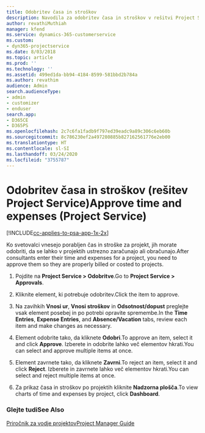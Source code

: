 ```yaml
---
title: Odobritev časa in stroškov
description: Navodila za odobritev časa in stroškov v rešitvi Project Service
author: revathiMuthiah
manager: kfend
ms.service: dynamics-365-customerservice
ms.custom:
- dyn365-projectservice
ms.date: 8/03/2018
ms.topic: article
ms.prod: ''
ms.technology: ''
ms.assetid: 499ed1da-bb94-4184-8599-581bbd2b784a
ms.author: revathim
audience: Admin
search.audienceType:
- admin
- customizer
- enduser
search.app:
- D365CE
- D365PS
ms.openlocfilehash: 2c7c6fa1fadb9f797ed39eadc9a89c306c6eb60b
ms.sourcegitcommit: 8c786230ef2a497280885b827162561776e2eb00
ms.translationtype: HT
ms.contentlocale: sl-SI
ms.lasthandoff: 03/24/2020
ms.locfileid: "3755787"
---
```

# <a name="approve-time-and-expenses-project-service"></a><span data-ttu-id="e1f26-103">Odobritev časa in stroškov (rešitev Project Service)</span><span class="sxs-lookup"><span data-stu-id="e1f26-103">Approve time and expenses (Project Service)</span></span>

[!INCLUDE[cc-applies-to-psa-app-1x-2x](../includes/cc-applies-to-psa-app-1x-2x.md)]

<span data-ttu-id="e1f26-104">Ko svetovalci vnesejo porabljen čas in stroške za projekt, jih morate odobriti, da se lahko v projektih ustrezno zaračunajo ali obračunajo.</span><span class="sxs-lookup"><span data-stu-id="e1f26-104">After consultants enter their time and expenses for a project, you need to approve them so they are properly billed or costed to projects.</span></span>  
  
1.  <span data-ttu-id="e1f26-105">Pojdite na **Project Service > Odobritve**.</span><span class="sxs-lookup"><span data-stu-id="e1f26-105">Go to **Project Service > Approvals**.</span></span>  
  
2.  <span data-ttu-id="e1f26-106">Kliknite element, ki potrebuje odobritev.</span><span class="sxs-lookup"><span data-stu-id="e1f26-106">Click the item to approve.</span></span>  
  
3.  <span data-ttu-id="e1f26-107">Na zavihkih **Vnosi ur**, **Vnosi stroškov** in **Odsotnost/dopust** preglejte vsak element posebej in po potrebi opravite spremembe.</span><span class="sxs-lookup"><span data-stu-id="e1f26-107">In the **Time Entries**, **Expense Entries**, and **Absence/Vacation** tabs, review each item and make changes as necessary.</span></span>  
  
4.  <span data-ttu-id="e1f26-108">Element odobrite tako, da kliknete **Odobri**.</span><span class="sxs-lookup"><span data-stu-id="e1f26-108">To approve an item, select it and click **Approve**.</span></span> <span data-ttu-id="e1f26-109">Izberete in odobrite lahko več elementov hkrati.</span><span class="sxs-lookup"><span data-stu-id="e1f26-109">You can select and approve multiple items at once.</span></span>  
  
5.  <span data-ttu-id="e1f26-110">Element zavrnete tako, da kliknete **Zavrni**.</span><span class="sxs-lookup"><span data-stu-id="e1f26-110">To reject an item, select it and click **Reject**.</span></span> <span data-ttu-id="e1f26-111">Izberete in zavrnete lahko več elementov hkrati.</span><span class="sxs-lookup"><span data-stu-id="e1f26-111">You can select and reject multiple items at once.</span></span>  
  
6.  <span data-ttu-id="e1f26-112">Za prikaz časa in stroškov po projektih kliknite **Nadzorna plošča**.</span><span class="sxs-lookup"><span data-stu-id="e1f26-112">To view charts of time and expenses by project, click **Dashboard**.</span></span>  
  
### <a name="see-also"></a><span data-ttu-id="e1f26-113">Glejte tudi</span><span class="sxs-lookup"><span data-stu-id="e1f26-113">See Also</span></span>  
 [<span data-ttu-id="e1f26-114">Priročnik za vodje projektov</span><span class="sxs-lookup"><span data-stu-id="e1f26-114">Project Manager Guide</span></span>](../project-service/project-manager-guide.md)
